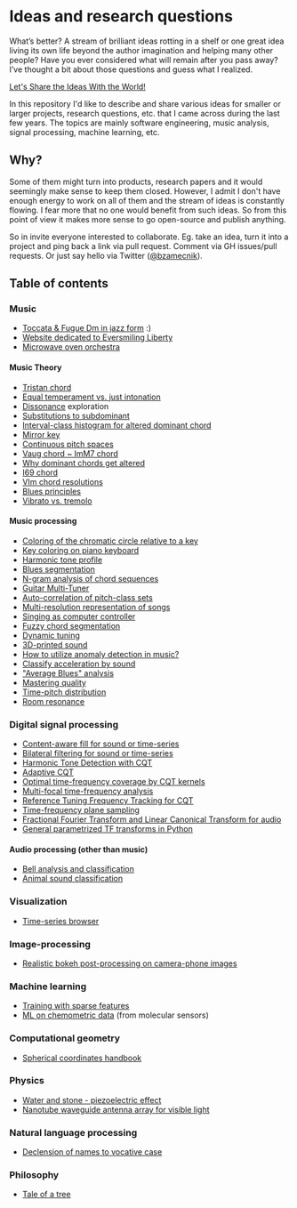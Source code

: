 # Ideas and research questions

What’s better? A stream of brilliant ideas rotting in a shelf or one great idea living its own life beyond the author imagination and helping many other people? Have you ever considered what will remain after you pass away? I’ve thought a bit about those questions and guess what I realized.

[Let's Share the Ideas With the World!](http://bohumirzamecnik.cz/blog/2014/lets-share-the-ideas-with-the-world/)

In this repository I'd like to describe and share various ideas for smaller or larger projects, research questions, etc. that I came across during the last few years. The topics are mainly software engineering, music analysis, signal processing, machine learning, etc.

## Why?

Some of them might turn into products, research papers and it would seemingly make sense to keep them closed. However, I admit I don't have enough energy to work on all of them and the stream of ideas is constantly flowing. I fear more that no one would benefit from such ideas. So from this point of view it makes more sense to go open-source and publish anything.

So in invite everyone interested to collaborate. Eg. take an idea, turn it into a project and ping back a link via pull request. Comment via GH issues/pull requests. Or just say hello via Twitter ([@bzamecnik](https:/twitter.com/bzamecnik)).

## Table of contents

### Music

- [Toccata & Fugue Dm in jazz form](toccata_fugue_dm_jazz.md) :)
- [Website dedicated to Eversmiling Liberty](eversmiling_liberty_website.md)
- [Microwave oven orchestra](microwave_oven_orchestra.md)

#### Music Theory

- [Tristan chord](tristan_chord.md)
- [Equal temperament vs. just intonation](equal_temperament_vs_just_intonation.md)
- [Dissonance](dissonance.md) exploration
- [Substitutions to subdominant](substitutions_to_subdominant.md)
- [Interval-class histogram for altered dominant chord](altered_chord_ic_histogram.md)
- [Mirror key](mirror_key.md)
- [Continuous pitch spaces](continuous_pitch_spaces.md)
- [Vaug chord ~ ImM7 chord](augmented_vs_major_minor_chords.md)
- [Why dominant chords get altered](why_dominant_gets_altered.md)
- [I69 chord](i69_chord.md)
- [VIm chord resolutions](vim_chord_resolutions.md)
- [Blues principles](blues_principles.md)
- [Vibrato vs. tremolo](vibrato_vs_tremolo.md)

#### Music processing

- [Coloring of the chromatic circle relative to a key](key_coloring.md)
- [Key coloring on piano keyboard](key_coloring_on_piano.md)
- [Harmonic tone profile](harmonic_tone_profile.md)
- [Blues segmentation](blues_segmentation.md)
- [N-gram analysis of chord sequences](ngram_chord_analysis.md)
- [Guitar Multi-Tuner](guitar_multi_tuner.md)
- [Auto-correlation of pitch-class sets](pitch_class_set_autocorrelation.md)
- [Multi-resolution representation of songs](multi_resolution_song_representation.md)
- [Singing as computer controller](singing_as_computer_controller.md)
- [Fuzzy chord segmentation](fuzzy_chord_segmentation.md)
- [Dynamic tuning](dynamic_tuning.md)
- [3D-printed sound](3d_printed_sound.md)
- [How to utilize anomaly detection in music?](anomaly_detection_in_music.md)
- [Classify acceleration by sound](classify_acceleration_by_sound.md)
- ["Average Blues" analysis](average_blues.md)
- [Mastering quality](mastering_quality.md)
- [Time-pitch distribution](time_pitch_distribution.md)
- [Room resonance](room_resonance.md)

### Digital signal processing

- [Content-aware fill for sound or time-series](audio_content_aware_fill.md)
- [Bilateral filtering for sound or time-series](audio_bilateral_filtering.md)
- [Harmonic Tone Detection with CQT](harmonic_tone_detection_with_cqt.md)
- [Adaptive CQT](adaptive_cqt.md)
- [Optimal time-frequency coverage by CQT kernels](optimal_time_frequency_coverage_by_cqt_kernels.md)
- [Multi-focal time-frequency analysis](multi_focal_time_frequency_analysis.md)
- [Reference Tuning Frequency Tracking for CQT](reference_tuning_frequency_tracking_for_cqt.md)
- [Time-frequency plane sampling](time_frequency_plane_sampling.md)
- [Fractional Fourier Transform and Linear Canonical Transform for audio](audio_frft_and_lct.md)
- [General parametrized TF transforms in Python](general_tf_transform_in_python.md)

#### Audio processing (other than music)

- [Bell analysis and classification](bell_classification.md)
- [Animal sound classification](animal_sound_classification.md)

### Visualization

- [Time-series browser](time_series_browser.md)

### Image-processing

- [Realistic bokeh post-processing on camera-phone images](mobile_bokehlab.md)

### Machine learning

- [Training with sparse features](training_with_sparse_features.md)
- [ML on chemometric data](chemometric_machine_learning.md) (from molecular sensors)

### Computational geometry

- [Spherical coordinates handbook](spherical_coordinates.md)

### Physics

- [Water and stone - piezoelectric effect](water_stone_piezo.md)
- [Nanotube waveguide antenna array for visible light](light_nano_antenna.md)

### Natural language processing

- [Declension of names to vocative case](vocative_declension.md)

### Philosophy

- [Tale of a tree](tale_of_a_tree.md)
